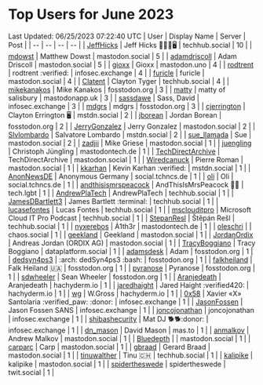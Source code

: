 # Top Users for June 2023
Last Updated: 06/25/2023 07:22:40 UTC
| User | Display Name | Server | Post |
| -- | -- | -- | -- |
| [JeffHicks](https://techhub.social/@JeffHicks) | Jeff Hicks 🐶🎼🍷🖥️ | techhub.social | 10 |
| [mdowst](https://mastodon.social/@mdowst) | Matthew Dowst | mastodon.social | 5 |
| [adamdriscoll](https://mastodon.social/@adamdriscoll) | Adam Driscoll | mastodon.social | 5 |
| [gioxx](https://mastodon.uno/@gioxx) | Gioxx | mastodon.uno | 4 |
| [rodtrent](https://infosec.exchange/@rodtrent) | rodtrent :verified: | infosec.exchange | 4 |
| [furicle](https://mastodon.social/@furicle) | furicle | mastodon.social | 4 |
| [Clatent](https://techhub.social/@Clatent) | Clayton Tyger | techhub.social | 4 |
| [mikekanakos](https://fosstodon.org/@mikekanakos) | Mike Kanakos | fosstodon.org | 3 |
| [matty](https://mastodonapp.uk/@matty) | matty of salisbury | mastodonapp.uk | 3 |
| [sassdawe](https://infosec.exchange/@sassdawe) | Sass, David | infosec.exchange | 3 |
| [mdgrs](https://fosstodon.org/@mdgrs) | mdgrs | fosstodon.org | 3 |
| [cjerrington](https://mstdn.social/@cjerrington) | Clayton Errington 🖥️ | mstdn.social | 2 |
| [jborean](https://fosstodon.org/@jborean) | Jordan Borean | fosstodon.org | 2 |
| [JerryGonzalez](https://mastodon.social/@JerryGonzalez) | Jerry Gonzalez | mastodon.social | 2 |
| [Slvlombardo](https://mstdn.social/@Slvlombardo) | Salvatore Lombardo | mstdn.social | 2 |
| [sue_llamada](https://mastodon.social/@sue_llamada) | Sue | mastodon.social | 2 |
| [zadjii](https://mastodon.social/@zadjii) | Mike Griese | mastodon.social | 1 |
| [juengling](https://mastodontech.de/@juengling) | Christoph Jüngling | mastodontech.de | 1 |
| [TechDirectArchive](https://mastodon.social/@TechDirectArchive) | TechDirectArchive | mastodon.social | 1 |
| [Wiredcanuck](https://mastodon.social/@Wiredcanuck) | Pierre Roman | mastodon.social | 1 |
| [kkarhan](https://mstdn.social/@kkarhan) | Kevin Karhan :verified: | mstdn.social | 1 |
| [AnonNewsDE](https://social.tchncs.de/@AnonNewsDE) | Anonymous Germany | social.tchncs.de | 1 |
| [oli](https://social.tchncs.de/@oli) | Oli | social.tchncs.de | 1 |
| [andthisismrspeacock](https://tech.lgbt/@andthisismrspeacock) | AndThisIsMrsPeacock 🏳️‍🌈 | tech.lgbt | 1 |
| [AndrewPlaTech](https://techhub.social/@AndrewPlaTech) | AndrewPlaTech | techhub.social | 1 |
| [JamesDBartlett3](https://techhub.social/@JamesDBartlett3) | James Bartlett :terminal: | techhub.social | 1 |
| [lucasefontes](https://techhub.social/@lucasefontes) | Lucas Fontes | techhub.social | 1 |
| [msclouditpro](https://techhub.social/@msclouditpro) | Microsoft Cloud IT Pro Podcast | techhub.social | 1 |
| [StepanResl](https://techhub.social/@StepanResl) | Štěpán Rešl | techhub.social | 1 |
| [nyxerebos](https://mastodontech.de/@nyxerebos) | Ȧ1th3r | mastodontech.de | 1 |
| [oleschri](https://chaos.social/@oleschri) |  | chaos.social | 1 |
| [geekland](https://mastodon.social/@geekland) | Geekland | mastodon.social | 1 |
| [JordanOrdix](https://mastodon.social/@JordanOrdix) | Andreas Jordan (ORDIX AG) | mastodon.social | 1 |
| [TracyBoggiano](https://dataplatform.social/@TracyBoggiano) | Tracy Boggiano | dataplatform.social | 1 |
| [adamsdesk](https://fosstodon.org/@adamsdesk) | Adam | fosstodon.org | 1 |
| [dedsyn4ps3](https://fosstodon.org/@dedsyn4ps3) | :arch: dedSyn4ps3 :bash: | fosstodon.org | 1 |
| [falkheiland](https://fosstodon.org/@falkheiland) | Falk Heiland 🇺🇦 | fosstodon.org | 1 |
| [pyranose](https://fosstodon.org/@pyranose) | Pyranose | fosstodon.org | 1 |
| [sdwheeler](https://fosstodon.org/@sdwheeler) | Sean Wheeler | fosstodon.org | 1 |
| [Aranjedeath](https://hachyderm.io/@Aranjedeath) | Aranjedeath | hachyderm.io | 1 |
| [jaredhaight](https://hachyderm.io/@jaredhaight) | Jared Haight  :verified420: | hachyderm.io | 1 |
| [wg](https://hachyderm.io/@wg) | W.Gross | hachyderm.io | 1 |
| [0x58](https://infosec.exchange/@0x58) | Xavier «X» Santolaria :verified_paw: :donor: | infosec.exchange | 1 |
| [JasonFossen](https://infosec.exchange/@JasonFossen) | Jason Fossen SANS | infosec.exchange | 1 |
| [joncojonathan](https://infosec.exchange/@joncojonathan) | joncojonathan | infosec.exchange | 1 |
| [shibashecurity](https://infosec.exchange/@shibashecurity) | Mat DJ 🐕🐕:donor: | infosec.exchange | 1 |
| [dn_mason](https://mas.to/@dn_mason) | David Mason | mas.to | 1 |
| [anmalkov](https://mastodon.social/@anmalkov) | Andrew Malkov | mastodon.social | 1 |
| [Bluedepth](https://mastodon.social/@Bluedepth) |  | mastodon.social | 1 |
| [carparc](https://mastodon.social/@carparc) | Carp | mastodon.social | 1 |
| [gbraad](https://mastodon.social/@gbraad) | Gerard Braad | mastodon.social | 1 |
| [tinuwalther](https://techhub.social/@tinuwalther) | Tinu 🇨🇭 | techhub.social | 1 |
| [kalipike](https://mastodon.social/@kalipike) | kalipike | mastodon.social | 1 |
| [spidertheswede](https://twit.social/@spidertheswede) | spidertheswede | twit.social | 1 |
